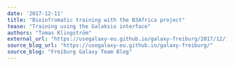 ```yaml
---
date: '2017-12-11'
title: "Bioinfromatic training with the B3Africa project"
tease: "Training using the Galaksio interface"
authors: "Tomas Klingström"
external_url: "https://usegalaxy-eu.github.io/galaxy-freiburg/2017/12/10/b3africa.html"
source_blog_url: "https://usegalaxy-eu.github.io/galaxy-freiburg/"
source_blog: "Freiburg Galaxy Team Blog"
---
```

